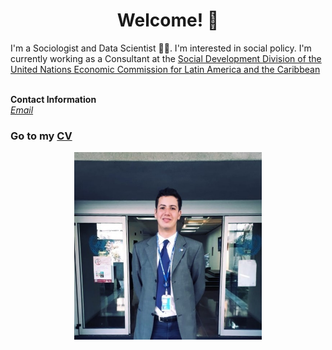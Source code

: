 # <center> Welcome! 👋 </center>

I'm a Sociologist and Data Scientist 👩‍💻. I'm interested in social policy. I'm currently working as a Consultant at the [Social Development Division of the United Nations Economic Commission for Latin America and the Caribbean](https://dds.cepal.org/) <br>
<br>

<b>Contact Information</b> <br>
<i> [Email](mailto:j.suarezsarrazin@gmail.com) </i> <br>

### Go to my [CV](https://jignacioss.github.io/cv)

<center> <img src="/docs/profile_pic.png" width="300"/> </center>
